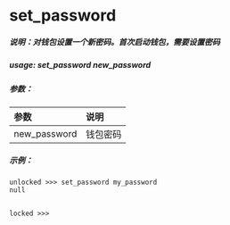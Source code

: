 # set_password

##### 说明：对钱包设置一个新密码。首次启动钱包，需要设置密码

##### usage: set_password new_password

##### 参数：

| 参数 | 说明 |
| :--- | :--- |
| new_password | 钱包密码 |

##### 示例：

```
unlocked >>> set_password my_password
null


locked >>>
```



